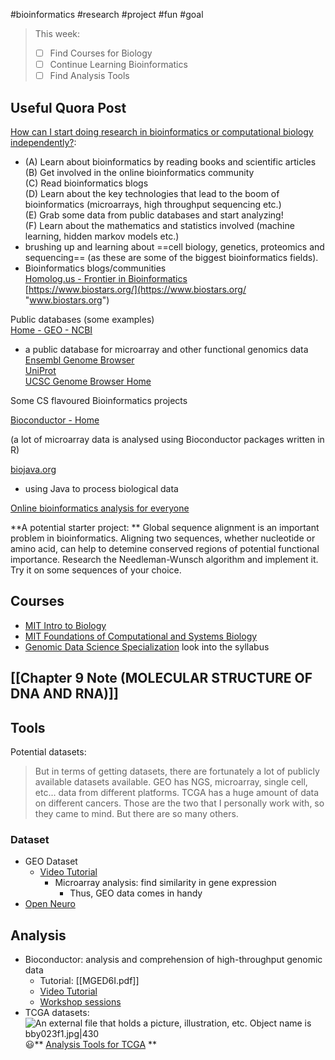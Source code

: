 #bioinformatics #research #project #fun #goal

> This week:
>
> - [ ] Find Courses for Biology
> - [ ] Continue Learning Bioinformatics
> - [ ] Find Analysis Tools

## Useful Quora Post

[How can I start doing research in bioinformatics or computational biology independently?](https://www.quora.com/How-can-I-start-doing-research-in-bioinformatics-or-computational-biology-independently):

- (A) Learn about bioinformatics by reading books and scientific articles  
  (B) Get involved in the online bioinformatics community  
  (C) Read bioinformatics blogs  
  (D) Learn about the key technologies that lead to the boom of bioinformatics (microarrays, high throughput sequencing etc.)  
  (E) Grab some data from public databases and start analyzing!  
  (F) Learn about the mathematics and statistics involved (machine learning, hidden markov models etc.)
- brushing up and learning about ==cell biology, genetics, proteomics and sequencing== (as these are some of the biggest bioinformatics fields).
- Bioinformatics blogs/communities  
  [Homolog.us - Frontier in Bioinformatics](http://homolog.us/ "homolog.us")  
  [https://www.biostars.org/](https://www.biostars.org/ "www.biostars.org")

Public databases (some examples)  
[Home - GEO - NCBI](http://www.ncbi.nlm.nih.gov/geo/ "www.ncbi.nlm.nih.gov")

- a public database for microarray and other functional genomics data  
  [Ensembl Genome Browser](http://www.ensembl.org/index.html "www.ensembl.org")  
  [UniProt](http://www.uniprot.org/ "www.uniprot.org")  
  [UCSC Genome Browser Home](http://genome.ucsc.edu/ "genome.ucsc.edu")

Some CS flavoured Bioinformatics projects

[Bioconductor - Home](http://www.bioconductor.org/ "www.bioconductor.org")

(a lot of microarray data is analysed using Bioconductor packages written in R)

[biojava.org](http://biojava.org/wiki/Main_Page "biojava.org")

- using Java to process biological data

[Online bioinformatics analysis for everyone](http://galaxyproject.org/ "galaxyproject.org")

**A potential starter project: **
Global sequence alignment is an important problem in bioinformatics. Aligning two sequences, whether nucleotide or amino acid, can help to detemine conserved regions of potential functional importance. Research the Needleman-Wunsch algorithm and implement it. Try it on some sequences of your choice.

## Courses

- [MIT Intro to Biology](https://ocw.mit.edu/courses/biology/7-016-introductory-biology-fall-2018/lecture-videos/lecture-2-chemical-bonding-and-molecular-interactions-lipids-and-membranes/)
- [MIT Foundations of Computational and Systems Biology](https://ocw.mit.edu/courses/biology/7-91j-foundations-of-computational-and-systems-biology-spring-2014/video-lectures/)
- [Genomic Data Science Specialization](https://www.coursera.org/specializations/genomic-data-science?ranMID=40328&ranEAID=vedj0cWlu2Y&ranSiteID=vedj0cWlu2Y-f4fiOajWm_ejLtWZ23chiQ&siteID=vedj0cWlu2Y-f4fiOajWm_ejLtWZ23chiQ&utm_content=10&utm_medium=partners&utm_source=linkshare&utm_campaign=vedj0cWlu2Y#courses) look into the syllabus

## [[Chapter 9 Note (MOLECULAR STRUCTURE OF DNA AND RNA)]]

## Tools

Potential datasets:

> But in terms of getting datasets, there are fortunately a lot of publicly available datasets available. GEO has NGS, microarray, single cell, etc... data from different platforms. TCGA has a huge amount of data on different cancers. Those are the two that I personally work with, so they came to mind. But there are so many others.

### Dataset

- GEO Dataset
  - [Video Tutorial](https://www.youtube.com/watch?v=JQ24T9fpXvg)
    - Microarray analysis: find similarity in gene expression
      - Thus, GEO data comes in handy
- [Open Neuro](https://openneuro.org/)

## Analysis

- Bioconductor: analysis and comprehension of high-throughput genomic data
  - Tutorial: [[MGED6I.pdf]]
  - [Video Tutorial](https://www.youtube.com/watch?v=nzY7bPQOXUs)
  - [Workshop sessions](https://github.com/federicomarini/GeneTonicWorkshop)
- TCGA datasets:
  ![An external file that holds a picture, illustration, etc.
Object name is bby023f1.jpg|430](https://www.ncbi.nlm.nih.gov/pmc/articles/PMC6781580/bin/bby023f1.jpg "Click on image to zoom")
  😃** [Analysis Tools for TCGA](https://www.ncbi.nlm.nih.gov/pmc/articles/PMC6781580/#:~:text=a%20separate%20window-,global%20analysis,-Global%20analysis%20tools) **
